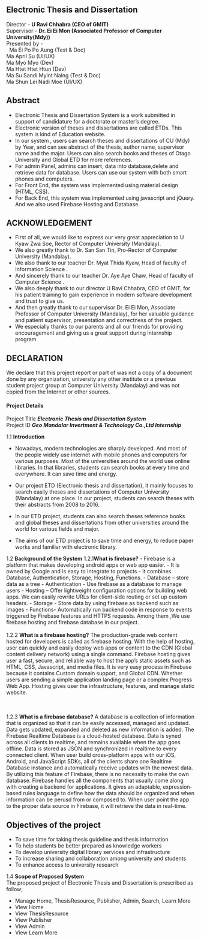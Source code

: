 ## Electronic Thesis and Dissertation
Director - **U Ravi Chhabra (CEO of GMIT)** <br/>
Supervisor - **Dr. Ei Ei Mon (Associated Professor of Computer University(Mdy))** <br/>
Presented by -<br/>
           &nbsp;  Ma Ei Po Po Aung (Test & Doc)<br/>
            Ma April Su (UI/UX)<br/>
            Ma Myo Myo (Dev)<br/>
            Ma Htet Htet Htun (Dev) <br/>
            Ma Su Sandi Myint Naing (Test & Doc)<br/>
            Ma Shun Lei Nadi Moe (UI/UX) <br/>
## Abstract
- Electronic Thesis and Dissertation System is a work submitted in support of candidature for a doctorate or master’s degree.
- Electronic version of theses and dissertations are called ETDs. This system is kind of Education website.
- In our system , users can search theses and dissertations of CU (Mdy) by Year, and can see abstract of the thesis,
author name, supervisor name and the major. Users can also search books and theses of Otago University and Global ETD for more references.
- For admin Panel, admins can insert, data into database,delete and retrieve data for database. Users can use our system with both smart phones and computers. 
- For Front End, the system was implemented using material design (HTML, CSS).
- For Back End, this system was implemented  using javascript and jQuery. And we also used Firebase Hosting and Database.

## ACKNOWLEDGEMENT

- First of all, we would like to express our very great appreciation to U Kyaw Zwa Soe, Rector of Computer University (Mandalay).
- We also greatly thank to Dr. San San Tin, Pro-Rector of Computer University (Mandalay).
- We also thank to our teacher Dr. Myat Thida Kyaw, Head of faculty of Information Science .
- And sincerely thank to our teacher Dr. Aye Aye Chaw, Head of faculty of Computer Science .
- We also deeply thank to our director U Ravi Chhabra, CEO of GMIT, for his patient training to gain experience in modern software development and trust to give us.
- And then greatly thank to our supervisor Dr. Ei Ei Mon, Associate Professor of Computer University (Mandalay), for her valuable guidance and patient supervisor, presentation and correctness of the project.
- We especially thanks to our parents and all our friends for providing encouragement and giving us a great support during internship program.	
						


## DECLARATION

We declare that this project report or part of was not a copy of a document done by any organization,
university any other institute or a previous student project group at Computer University (Mandalay) and
was not copied from the Internet or other sources.


#### Project Details
Project Title   	**_Electronic Thesis and Dissertation System_** <br/>
Project ID  	**_Geo Mandalar Invertment & Technology Co.,Ltd Internship_**

1.1 **Introduction**

- Nowadays, modern technologies are sharply developed. And most of the people widely use internet with mobile phones and computers for various purposes.
 Most of the universities around the world use online libraries.
 In that libraries, students can search books at every time and everywhere.
 It can save time and energy.

- Our project ETD (Electronic thesis and dissertation), it mainly focuses to search easily theses and dissertations of Computer University (Mandalay) at one place. In our project, students can search theses with their abstracts from 2008 to 2016. 
	
- In our ETD project, students can also search theses reference books and global theses and dissertations from other universities around the world for various fields and major.

- The aims of our ETD project is to save time and energy, to reduce paper works and familiar with electronic library.

1.2	**Background of the System**
 1.2.1**What is firebase?**
	- Firebase is a platform that makes developing android apps or web app easier.
	- It is owned by Google and is easy to Integrate to projects
	- It combines Database, Authentication, Storage, Hosting, Functions.
	- Database – store data as a tree
	- Authentication - Use firebase as a database to manage users
	- Hosting – Offer lightweight configuration options for building web apps. We can easily rewrite URLs for client-side routing or set up custom headers.
	- Storage - Store data by using firebase as backend such as images
	- Functions- Automatically run backend code in response to events triggered by Firebase features and HTTPS requests.
	Among them ,We use firebase hosting and firebase database in our project.
 <br/><br/>1.2.2 **What is a firebase hosting?**
The production-grade web content hosted for developers is called as firebase hosting. With the help of hosting, user can quickly and easily deploy web apps or content to the CDN (Global content delivery network) using a single command. Firebase hosting gives user a fast, secure, and reliable way to host the app’s static assets such as HTML, CSS, Javascript, and media files. It is very easy process in Firebase because it contains Custom domain support, and Global CDN. Whether users are sending a simple application landing page or a complex Progress Web App. Hosting gives user the infrastructure, features, and manage static website.

<br/><br/>1.2.3 **What is a firebase database?**
A database is a collection of information that is organized so that it can be easily accessed, managed and updated. Data gets updated, expanded and deleted as new information is added. 
The Firebase Realtime Database is a cloud-hosted database. Data is syned across all clients in realtime, and remains available when the app goes offline.
 Data is stored as JSON and synchronized in realtime to every connected client. When user build cross-platform apps with our iOS, Android, 
and JavaScript SDKs, all of the clients share one Realtime Database instance and automatically receive updates with the newest data. By utilizing 
this feature of Firebase, there is no necessity to make the own database. Firebase handles all the components that usually come along with creating
 a backend for applications. It gives an adaptable, expression-based rules language to define how the data should be organized and when information can be 
perusd from or composed to. When user point the app to the proper data source in Firebase, it will retrieve the data in real-time.

## Objectives of the project 
- To save time for taking  thesis guideline and thesis information
-  To help students be better prepared as knowledge workers
- To develop university digital library services and infrastructure
 - To increase sharing and collaboration among university and students
 - To enhance access to university research

1.4	**Scope of Proposed System** <br/>
The proposed project of Electronic Thesis and Dissertation is prescribed as follow;
- Manage Home, ThesisResource, Publisher, Admin, Search, Learn More
- View Home
- View ThesisResource
- View Publisher
- View Admin
- View Learn More 







